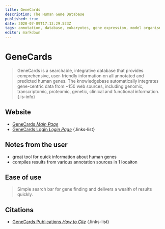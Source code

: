 ```yaml
---
title: GeneCards
description: The Human Gene Database
published: true
date: 2020-07-09T17:13:29.523Z
tags: annotation, database, eukaryotes, gene expression, model organism, curated, gene annotation
editor: markdown
---
```


# GeneCards

>GeneCards is a searchable, integrative database that provides comprehensive, user-friendly information on all annotated and predicted human genes. The knowledgebase automatically integrates gene-centric data from ~150 web sources, including genomic, transcriptomic, proteomic, genetic, clinical and functional information.
{.is-info}

 

## Website 

- [GeneCards *Main Page*](https://www.genecards.org/)
- [GeneCards Login *Login Page*](https://glm.genecards.org/#input)
{.links-list}

## Notes from the user
- great tool for quick information about human genes
- compiles results from various annotation sources in 1 locaiton

## Ease of use
> Simple search bar for gene finding and delivers a wealth of results quickly. 
## Citations

- [GeneCards Publications *How to Cite*](https://www.genecards.org/Guide/Publications)
{.links-list}